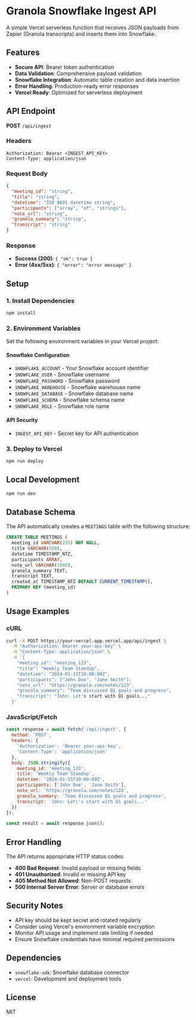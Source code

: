 # Granola Snowflake Ingest API

A simple Vercel serverless function that receives JSON payloads from Zapier (Granola transcripts) and inserts them into Snowflake.

## Features

- **Secure API**: Bearer token authentication
- **Data Validation**: Comprehensive payload validation
- **Snowflake Integration**: Automatic table creation and data insertion
- **Error Handling**: Production-ready error responses
- **Vercel Ready**: Optimized for serverless deployment

## API Endpoint

**POST** `/api/ingest`

### Headers
```
Authorization: Bearer <INGEST_API_KEY>
Content-Type: application/json
```

### Request Body
```json
{
  "meeting_id": "string",
  "title": "string", 
  "datetime": "ISO 8601 datetime string",
  "participants": ["array", "of", "strings"],
  "note_url": "string",
  "granola_summary": "string",
  "transcript": "string"
}
```

### Response
- **Success (200)**: `{ "ok": true }`
- **Error (4xx/5xx)**: `{ "error": "error message" }`

## Setup

### 1. Install Dependencies
```bash
npm install
```

### 2. Environment Variables
Set the following environment variables in your Vercel project:

#### Snowflake Configuration
- `SNOWFLAKE_ACCOUNT` - Your Snowflake account identifier
- `SNOWFLAKE_USER` - Snowflake username
- `SNOWFLAKE_PASSWORD` - Snowflake password
- `SNOWFLAKE_WAREHOUSE` - Snowflake warehouse name
- `SNOWFLAKE_DATABASE` - Snowflake database name
- `SNOWFLAKE_SCHEMA` - Snowflake schema name
- `SNOWFLAKE_ROLE` - Snowflake role name

#### API Security
- `INGEST_API_KEY` - Secret key for API authentication

### 3. Deploy to Vercel
```bash
npm run deploy
```

## Local Development

```bash
npm run dev
```

## Database Schema

The API automatically creates a `MEETINGS` table with the following structure:

```sql
CREATE TABLE MEETINGS (
  meeting_id VARCHAR(255) NOT NULL,
  title VARCHAR(500),
  datetime TIMESTAMP_NTZ,
  participants ARRAY,
  note_url VARCHAR(1000),
  granola_summary TEXT,
  transcript TEXT,
  created_at TIMESTAMP_NTZ DEFAULT CURRENT_TIMESTAMP(),
  PRIMARY KEY (meeting_id)
)
```

## Usage Examples

### cURL
```bash
curl -X POST https://your-vercel-app.vercel.app/api/ingest \
  -H "Authorization: Bearer your-api-key" \
  -H "Content-Type: application/json" \
  -d '{
    "meeting_id": "meeting_123",
    "title": "Weekly Team Standup",
    "datetime": "2024-01-15T10:00:00Z",
    "participants": ["John Doe", "Jane Smith"],
    "note_url": "https://granola.com/notes/123",
    "granola_summary": "Team discussed Q1 goals and progress",
    "transcript": "John: Let's start with Q1 goals..."
  }'
```

### JavaScript/Fetch
```javascript
const response = await fetch('/api/ingest', {
  method: 'POST',
  headers: {
    'Authorization': 'Bearer your-api-key',
    'Content-Type': 'application/json'
  },
  body: JSON.stringify({
    meeting_id: 'meeting_123',
    title: 'Weekly Team Standup',
    datetime: '2024-01-15T10:00:00Z',
    participants: ['John Doe', 'Jane Smith'],
    note_url: 'https://granola.com/notes/123',
    granola_summary: 'Team discussed Q1 goals and progress',
    transcript: 'John: Let\'s start with Q1 goals...'
  })
});

const result = await response.json();
```

## Error Handling

The API returns appropriate HTTP status codes:

- **400 Bad Request**: Invalid payload or missing fields
- **401 Unauthorized**: Invalid or missing API key
- **405 Method Not Allowed**: Non-POST requests
- **500 Internal Server Error**: Server or database errors

## Security Notes

- API key should be kept secret and rotated regularly
- Consider using Vercel's environment variable encryption
- Monitor API usage and implement rate limiting if needed
- Ensure Snowflake credentials have minimal required permissions

## Dependencies

- `snowflake-sdk`: Snowflake database connector
- `vercel`: Development and deployment tools

## License

MIT

